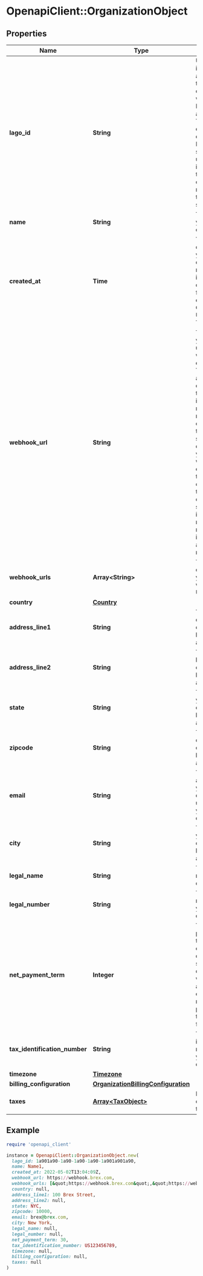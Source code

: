# OpenapiClient::OrganizationObject

## Properties

| Name | Type | Description | Notes |
| ---- | ---- | ----------- | ----- |
| **lago_id** | **String** | Unique identifier assigned to the organization within the Lago application. This ID is exclusively created by Lago and serves as a unique identifier for the organization&#39;s record within the Lago system |  |
| **name** | **String** | The name of your organization. |  |
| **created_at** | **Time** | The date of creation of your organization, represented in ISO 8601 datetime format and expressed in Coordinated Universal Time (UTC). |  |
| **webhook_url** | **String** | The URL of your newest updated webhook endpoint. This URL allows your organization to receive important messages, notifications, or data from the Lago system. By configuring your webhook endpoint to this URL, you can ensure that your organization stays informed and receives relevant information in a timely manner. | [optional] |
| **webhook_urls** | **Array&lt;String&gt;** | The array containing your webhooks URLs. | [optional] |
| **country** | [**Country**](Country.md) |  | [optional] |
| **address_line1** | **String** | The first line of your organization’s billing address. | [optional] |
| **address_line2** | **String** | The second line of your organization’s billing address. | [optional] |
| **state** | **String** | The state of your organization’s billing address. | [optional] |
| **zipcode** | **String** | The zipcode of your organization’s billing address. | [optional] |
| **email** | **String** | The email address of your organization used to bill your customers. | [optional] |
| **city** | **String** | The city of your organization’s billing address. | [optional] |
| **legal_name** | **String** | The legal name of your organization. | [optional] |
| **legal_number** | **String** | The legal number of your organization. | [optional] |
| **net_payment_term** | **Integer** | The net payment term, expressed in days, specifies the duration within which a customer is expected to remit payment after the invoice is finalized. | [optional] |
| **tax_identification_number** | **String** | The tax identification number of your organization. | [optional] |
| **timezone** | [**Timezone**](Timezone.md) |  | [optional] |
| **billing_configuration** | [**OrganizationBillingConfiguration**](OrganizationBillingConfiguration.md) |  |  |
| **taxes** | [**Array&lt;TaxObject&gt;**](TaxObject.md) | List of default organization taxes | [optional] |

## Example

```ruby
require 'openapi_client'

instance = OpenapiClient::OrganizationObject.new(
  lago_id: 1a901a90-1a90-1a90-1a90-1a901a901a90,
  name: Name1,
  created_at: 2022-05-02T13:04:09Z,
  webhook_url: https://webhook.brex.com,
  webhook_urls: [&quot;https://webhook.brex.com&quot;,&quot;https://webhook2.brex.com&quot;],
  country: null,
  address_line1: 100 Brex Street,
  address_line2: null,
  state: NYC,
  zipcode: 10000,
  email: brex@brex.com,
  city: New York,
  legal_name: null,
  legal_number: null,
  net_payment_term: 30,
  tax_identification_number: US123456789,
  timezone: null,
  billing_configuration: null,
  taxes: null
)
```

